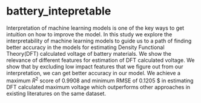 # battery_intepretable

Interpretation of machine learning models is one of the key ways to get intuition on how to improve the model. In this study we explore the interpretability of machine learning models to guide us to a path of finding better accuracy in the models for estimating Density Functional Theory(DFT) calculated voltage of battery materials. We show the relevance of different features for estimation of DFT calculated voltage. We show that by excluding low impact features that we figure out from our interpretation, we can get better accuracy in our model. We achieve a maximum $R^2$ score of 0.9908 and minimum RMSE of 0.1205
$ in estimating DFT calculated maximum voltage which outperforms other approaches in existing literatures on the same dataset. 
